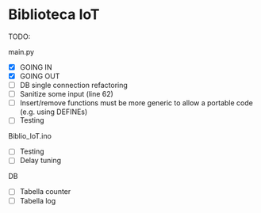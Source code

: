 # Biblioteca IoT


TODO:

main.py
- [x] GOING IN
- [x] GOING OUT
- [ ] DB single connection refactoring
- [ ] Sanitize some input (line 62)
- [ ] Insert/remove functions must be more generic to allow a portable code (e.g. using DEFINEs)
- [ ] Testing

Biblio_IoT.ino
- [ ] Testing
- [ ] Delay tuning

DB
- [ ] Tabella counter
- [ ] Tabella log
